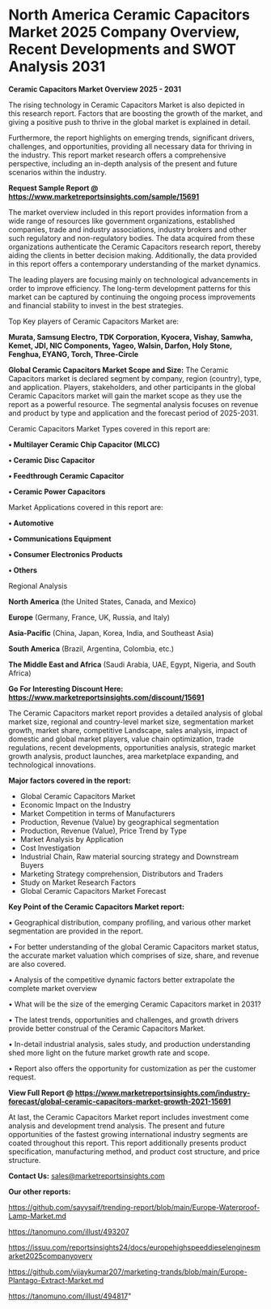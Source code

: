 # North America Ceramic Capacitors Market 2025 Company Overview, Recent Developments and SWOT Analysis 2031

<Strong> Ceramic Capacitors Market Overview 2025 - 2031</strong>

The rising technology in Ceramic Capacitors Market is also depicted in this research report. Factors that are boosting the growth of the market, and giving a positive push to thrive in the global market is explained in detail.

Furthermore, the report highlights on emerging trends, significant drivers, challenges, and opportunities, providing all necessary data for thriving in the industry. This report market research offers a comprehensive perspective, including an in-depth analysis of the present and future scenarios within the industry.

<strong>Request Sample Report @ <a href=https://www.marketreportsinsights.com/sample/15691>https://www.marketreportsinsights.com/sample/15691</a></strong>

The market overview included in this report provides information from a wide range of resources like government organizations, established companies, trade and industry associations, industry brokers and other such regulatory and non-regulatory bodies. The data acquired from these organizations authenticate the Ceramic Capacitors research report, thereby aiding the clients in better decision making. Additionally, the data provided in this report offers a contemporary understanding of the market dynamics.

The leading players are focusing mainly on technological advancements in order to improve efficiency. The long-term development patterns for this market can be captured by continuing the ongoing process improvements and financial stability to invest in the best strategies.

Top Key players of Ceramic Capacitors Market are:

<strong>Murata, Samsung Electro, TDK Corporation, Kyocera, Vishay, Samwha, Kemet, JDI, NIC Components, Yageo, Walsin, Darfon, Holy Stone, Fenghua, EYANG, Torch, Three-Circle</strong>

<strong><b>Global Ceramic Capacitors Market Scope and Size:</b></strong>
The Ceramic Capacitors market is declared segment by company, region (country), type, and application. Players, stakeholders, and other participants in the global Ceramic Capacitors market will gain the market scope as they use the report as a powerful resource. The segmental analysis focuses on revenue and product by type and application and the forecast period of 2025-2031.

Ceramic Capacitors Market Types covered in this report are:

<strong>• Multilayer Ceramic Chip Capacitor (MLCC)

• Ceramic Disc Capacitor

• Feedthrough Ceramic Capacitor

• Ceramic Power Capacitors</strong>

Market Applications covered in this report are:

<strong>• Automotive

• Communications Equipment

• Consumer Electronics Products

• Others</strong> 

Regional Analysis

<strong>North America</strong> (the United States, Canada, and Mexico)

<strong>Europe</strong> (Germany, France, UK, Russia, and Italy)

<strong>Asia-Pacific</strong> (China, Japan, Korea, India, and Southeast Asia)

<strong>South America</strong> (Brazil, Argentina, Colombia, etc.)

<strong>The Middle East and Africa</strong> (Saudi Arabia, UAE, Egypt, Nigeria, and South Africa)

<strong>Go For Interesting Discount Here: <a href=https://www.marketreportsinsights.com/discount/15691>https://www.marketreportsinsights.com/discount/15691</a></strong>

The Ceramic Capacitors market report provides a detailed analysis of global market size, regional and country-level market size, segmentation market growth, market share, competitive Landscape, sales analysis, impact of domestic and global market players, value chain optimization, trade regulations, recent developments, opportunities analysis, strategic market growth analysis, product launches, area marketplace expanding, and technological innovations.

<strong><b>Major factors covered in the report:</b></strong>
<ul>
  <li>Global Ceramic Capacitors Market </li>
  <li>Economic Impact on the Industry</li>
  <li>Market Competition in terms of Manufacturers</li>
  <li>Production, Revenue (Value) by geographical segmentation</li>
  <li>Production, Revenue (Value), Price Trend by Type</li>
  <li>Market Analysis by Application</li>
  <li>Cost Investigation</li>
  <li>Industrial Chain, Raw material sourcing strategy and Downstream Buyers</li>
  <li>Marketing Strategy comprehension, Distributors and Traders</li>
  <li>Study on Market Research Factors</li>
  <li>Global Ceramic Capacitors Market Forecast</li>
</ul>

<strong><b>Key Point of the Ceramic Capacitors Market report:</b></strong>

• Geographical distribution, company profiling, and various other market segmentation are provided in the report.

• For better understanding of the global Ceramic Capacitors market status, the accurate market valuation which comprises of size, share, and revenue are also covered.

• Analysis of the competitive dynamic factors better extrapolate the complete market overview

• What will be the size of the emerging Ceramic Capacitors market in 2031?

• The latest trends, opportunities and challenges, and growth drivers provide better construal of the Ceramic Capacitors Market.

• In-detail industrial analysis, sales study, and production understanding shed more light on the future market growth rate and scope.

• Report also offers the opportunity for customization as per the customer request.

<strong><b>View Full Report @ <a href=https://www.marketreportsinsights.com/industry-forecast/global-ceramic-capacitors-market-growth-2021-15691>https://www.marketreportsinsights.com/industry-forecast/global-ceramic-capacitors-market-growth-2021-15691</a></b></strong>


At last, the Ceramic Capacitors Market report includes investment come analysis and development trend analysis. The present and future opportunities of the fastest growing international industry segments are coated throughout this report. This report additionally presents product specification, manufacturing method, and product cost structure, and price structure.

<strong>Contact Us:</strong>
sales@marketreportsinsights.com

<strong>Our other reports:</strong>

<a href=https://github.com/sayysaif/trending-report/blob/main/Europe-Waterproof-Lamp-Market.md>https://github.com/sayysaif/trending-report/blob/main/Europe-Waterproof-Lamp-Market.md</a>

<a href=https://tanomuno.com/illust/493207>https://tanomuno.com/illust/493207</a>

<a href=https://issuu.com/reportsinsights24/docs/europehighspeeddieselenginesmarket2025companyoverv>https://issuu.com/reportsinsights24/docs/europehighspeeddieselenginesmarket2025companyoverv</a>

<a href=https://github.com/vijaykumar207/marketing-trands/blob/main/Europe-Plantago-Extract-Market.md>https://github.com/vijaykumar207/marketing-trands/blob/main/Europe-Plantago-Extract-Market.md</a>

<a href=https://tanomuno.com/illust/494817>https://tanomuno.com/illust/494817</a>"
